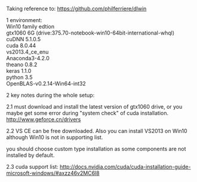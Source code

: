Taking reference to:
https://github.com/philferriere/dlwin     

1 environment:     
Win10 family edtion             
gtx1060 6G (drive:375.70-notebook-win10-64bit-international-whql)              
cuDNN 5.1.0.5              
cuda 8.0.44      
vs2013.4_ce_enu     
Anaconda3-4.2.0     
theano 0.8.2        
keras 1.1.0      
python 3.5       
OpenBLAS-v0.2.14-Win64-int32     


2 key notes during the whole setup:        

2.1 must download and install the latest version of gtx1060 drive, or you maybe get some error during "system check" of cuda installation.
http://www.geforce.cn/drivers

2.2 VS CE can be free downloaded. Also you can install VS2013 on Win10 although Win10 is not in supporting list.
      
you should choose custom type installation as some components are not installed by default.
     
2.3 cuda support list:
http://docs.nvidia.com/cuda/cuda-installation-guide-microsoft-windows/#axzz46v2MC6l8


        
	     
	        



